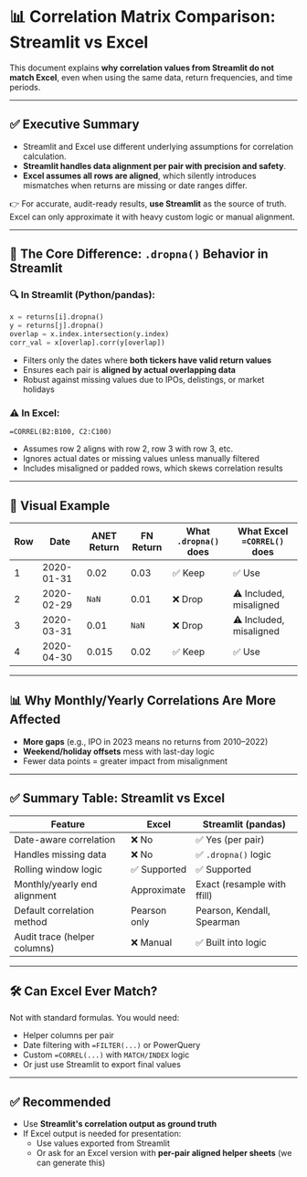 
# 📊 Correlation Matrix Comparison: Streamlit vs Excel

This document explains **why correlation values from Streamlit do not match Excel**, even when using the same data, return frequencies, and time periods.

---

## ✅ Executive Summary

- Streamlit and Excel use different underlying assumptions for correlation calculation.
- **Streamlit handles data alignment per pair with precision and safety**.
- **Excel assumes all rows are aligned**, which silently introduces mismatches when returns are missing or date ranges differ.

👉 For accurate, audit-ready results, **use Streamlit** as the source of truth.  
Excel can only approximate it with heavy custom logic or manual alignment.

---

## 📌 The Core Difference: `.dropna()` Behavior in Streamlit

### 🔍 In Streamlit (Python/pandas):
```python
x = returns[i].dropna()
y = returns[j].dropna()
overlap = x.index.intersection(y.index)
corr_val = x[overlap].corr(y[overlap])
```

- Filters only the dates where **both tickers have valid return values**
- Ensures each pair is **aligned by actual overlapping data**
- Robust against missing values due to IPOs, delistings, or market holidays

### ⚠️ In Excel:
```excel
=CORREL(B2:B100, C2:C100)
```

- Assumes row 2 aligns with row 2, row 3 with row 3, etc.
- Ignores actual dates or missing values unless manually filtered
- Includes misaligned or padded rows, which skews correlation results

---

## 🔬 Visual Example

| Row | Date       | ANET Return | FN Return | What `.dropna()` does | What Excel `=CORREL()` does |
|------|------------|-------------|-----------|------------------------|------------------------------|
| 1    | 2020-01-31 | 0.02        | 0.03      | ✅ Keep                | ✅ Use                       |
| 2    | 2020-02-29 | `NaN`       | 0.01      | ❌ Drop                | ⚠️ Included, misaligned      |
| 3    | 2020-03-31 | 0.01        | `NaN`     | ❌ Drop                | ⚠️ Included, misaligned      |
| 4    | 2020-04-30 | 0.015       | 0.02      | ✅ Keep                | ✅ Use                       |

---

## 📊 Why Monthly/Yearly Correlations Are More Affected

- **More gaps** (e.g., IPO in 2023 means no returns from 2010–2022)
- **Weekend/holiday offsets** mess with last-day logic
- Fewer data points = greater impact from misalignment

---

## ✅ Summary Table: Streamlit vs Excel

| Feature                         | Excel         | Streamlit (pandas)       |
|---------------------------------|---------------|---------------------------|
| Date-aware correlation          | ❌ No         | ✅ Yes (per pair)         |
| Handles missing data            | ❌ No         | ✅ `.dropna()` logic      |
| Rolling window logic            | ✅ Supported  | ✅ Supported              |
| Monthly/yearly end alignment    | Approximate   | Exact (resample with ffill) |
| Default correlation method      | Pearson only  | Pearson, Kendall, Spearman |
| Audit trace (helper columns)    | ❌ Manual      | ✅ Built into logic       |

---

## 🛠️ Can Excel Ever Match?

Not with standard formulas. You would need:

- Helper columns per pair
- Date filtering with `=FILTER(...)` or PowerQuery
- Custom `=CORREL(...)` with `MATCH/INDEX` logic
- Or just use Streamlit to export final values

---

## ✅ Recommended

- Use **Streamlit's correlation output as ground truth**
- If Excel output is needed for presentation:
  - Use values exported from Streamlit
  - Or ask for an Excel version with **per-pair aligned helper sheets** (we can generate this)
